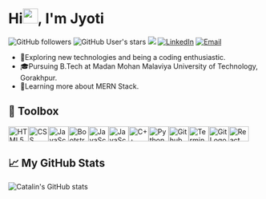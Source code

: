 <strong><h1>Hi<img src="https://raw.githubusercontent.com/MartinHeinz/MartinHeinz/master/wave.gif" width="30px">, I'm Jyoti</h1></strong>
 
![GitHub followers](https://img.shields.io/github/followers/JyotiKumari2?style=social)
![GitHub User's stars](https://img.shields.io/github/stars/JyotiKumari2?style=social)
![](https://komarev.com/ghpvc/?username=JyotiKumari2&color=red)
<a href="https://www.linkedin.com/in/jyoti-kumari-34a4a01ab/"><img alt="LinkedIn" src="https://img.shields.io/badge/LinkedIn-Jyoti%20Kumari-red?style=flat-square&logo=linkedin"></a>
<a href="mailto:jyotikm1881@gmail.com"><img alt="Email" src="https://img.shields.io/badge/Email-jyotikm1801@gmail.com-red?style=flat-square&logo=gmail"></a>
 
- 🤔Exploring new technologies and being a coding enthusiastic. 
- 🎓Pursuing B.Tech at Madan Mohan Malaviya University of Technology, Gorakhpur.
- 🌱Learning more about MERN Stack. 
 
## 🧰 Toolbox
<img src="https://cdn.worldvectorlogo.com/logos/html5.svg" alt="HTML5 Logo" width="40" height="30"/><img src="https://cdn.worldvectorlogo.com/logos/css3.svg" alt="CSS Logo" width="40" height="30"/><img src="https://cdn.worldvectorlogo.com/logos/logo-javascript.svg" alt="JavaScript Logo" width="40" height="30"/><img src="https://cdn.worldvectorlogo.com/logos/bootstrap-4.svg" alt="Bootstrap Logo" width="40" height="30"/><img src="https://cdn.worldvectorlogo.com/logos/atom-4.svg" alt="JavaScript Logo" width="40" height="30"/><img src="https://cdn.worldvectorlogo.com/logos/visual-studio-code.svg" alt="JavaScript Logo" width="40" height="30"/><img src="https://cdn.worldvectorlogo.com/logos/c.svg" alt="C++ Logo" width="40" height="30"/><img src="https://cdn.worldvectorlogo.com/logos/python-5.svg" alt="Python Logo" width="40" height="30"/><img src="https://cdn.worldvectorlogo.com/logos/github-icon.svg" alt="Github Logo" width="40" height="30"/><img src="https://cdn.worldvectorlogo.com/logos/terminal-1.svg" alt="Terminal Logo" width="40" height="30"/><img src="https://cdn.worldvectorlogo.com/logos/git-icon.svg" alt="Git Logo" width="40" height="30"/><img src="https://cdn.worldvectorlogo.com/logos/react-1.svg" alt="React Logo" width="40" height="30"/>

## &#x1f4c8; My GitHub Stats
![Catalin's GitHub stats](https://github-readme-stats.vercel.app/api?username=JyotiKumari2&theme=dark&show_icons=true)
